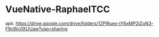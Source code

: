 # VueNative-RaphaelTCC

apk: https://drive.google.com/drive/folders/1ZPlRuex-tY6xMP2jZoN3-F9cWv0XUUaw?usp=sharing
